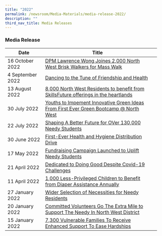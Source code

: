 ```yaml
---
title: "2022"
permalink: /newsroom/Media-Materials/media-release-2022/
description: ""
third_nav_title: Media Releases
---
```

### Media Release



| Date | Title |  |
| -------- | -------- | -------- |
| 16 October 2022    |[DPM Lawrence Wong Joines 2,000 North West Brisk Walkers for Mass Walk](/files/Media%20Advisory/Media%20Advisory%20-%20North%20West%20Brisk%20Walking%20Club%2020th%20Anniversary.pdf)
| 4 September 2022    |[Dancing to the Tune of Friendship and Health](/files/Media%20Advisory/Media%20Advisory%20-%20North%20West%20Dance-Fit%20Club%2015th%20Anniversary.pdf)
| 13 August 2022    |[8,000 North West Residents to benefit from SkillsFuture offerings in the heartlands](/files/Media%20Advisory%20-%20SkillsFuture%20Festival%20@%20North%20West%202022.pdf)
| 30 July 2022    |[Youths to Impement Innovative Green Ideas From First Ever Green Bootcamp @ North West](/files/Media%20Release%20-%20Green%20Bootcamp%20@%20North%20West.pdf)
| 22 July 2022    |[Shaping A Better Future for OVer 130,000 Needy Students](/files/Media%20Advisory%20-%20North%20West%20Youth%20Concert.pdf)
|30 June 2022    | [First-Ever Health and Hygiene Distribution Drive](/files/Media%20Release%20-%20WeCare%20@%20North%20West%20Service%20Weeks%202022%20-%20Health%20and%20Hygiene.pdf)
|17 May 2022    | [Fundraising Campaign Launched to Uplift Needy Students](/files/Media%20Advisory%20-%20SSF%20Fundraising%20Campaign%20launch.pdf)
|21 April 2022    | [Dedicated to Doing Good Despite Covid-19 Challenges](/files/Media%20Advisory-Volunteers%20Awards%202022.pdf)
|11 April 2022    | [1,000 Less-Privileged Children to Benefit from Diaper Assistance Annually](/files/Media%20Advisory-Volunteers%20Awards%202022.pdf)
|27 January 2022    | [Wider Selection of Necessities for Needy Residents](/files/Media%20Advisory%20-%20WeCare%20@%20North%20West%20-%20Service%20Weeks%202022%20(Woodlands).pdf)
|20 January 2022    | [Committed Volunteers Go The Extra Mile to Support The Needy In North West District](/files/Media%20Advisory%20-%20WeCare%20@%20North%20West%20-%20Service%20Weeks%202022%20(Limbang).pdf)
|15 January 2022    | [7,300 Vulnerable Families To Receive Enhanced Support To Ease Hardships](/files/Media%20Advisory%20-%20WeCare%20at%20North%20West%20-%20Service%20Weeks%202022.pdf)